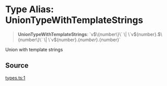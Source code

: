 # Type Alias: UnionTypeWithTemplateStrings

> **UnionTypeWithTemplateStrings**: \`v$\{number\}\` \| \`v$\{number\}.$\{number\}\` \| \`v$\{number\}.$\{number\}.$\{number\}\`

Union with template strings

## Source

[types.ts:1](http://source-url)
